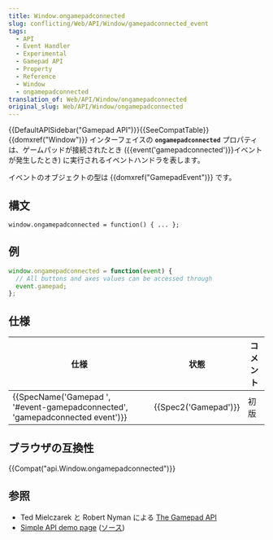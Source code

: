 ```yaml
---
title: Window.ongamepadconnected
slug: conflicting/Web/API/Window/gamepadconnected_event
tags:
  - API
  - Event Handler
  - Experimental
  - Gamepad API
  - Property
  - Reference
  - Window
  - ongamepadconnected
translation_of: Web/API/Window/ongamepadconnected
original_slug: Web/API/Window/ongamepadconnected
---
```

{{DefaultAPISidebar("Gamepad API")}}{{SeeCompatTable}}{{domxref("Window")}} インターフェイスの **`ongamepadconnected`** プロパティは、ゲームパッドが接続されたとき ({{event('gamepadconnected')}}イベントが発生したとき) に実行されるイベントハンドラを表します。

イベントのオブジェクトの型は {{domxref("GamepadEvent")}} です。

## 構文

    window.ongamepadconnected = function() { ... };

## 例

```js
window.ongamepadconnected = function(event) {
  // All buttons and axes values can be accessed through
  event.gamepad;
};
```

## 仕様

| 仕様                                                                                                     | 状態                         | コメント |
| -------------------------------------------------------------------------------------------------------- | ---------------------------- | -------- |
| {{SpecName('Gamepad ', '#event-gamepadconnected', 'gamepadconnected event')}} | {{Spec2('Gamepad')}} | 初版     |

## ブラウザの互換性

{{Compat("api.Window.ongamepadconnected")}}

## 参照

- Ted Mielczarek と Robert Nyman による [The Gamepad API](https://hacks.mozilla.org/2013/12/the-gamepad-api/)
- [Simple API demo page](http://luser.github.io/gamepadtest/) ([ソース](https://github.com/luser/gamepadtest))
